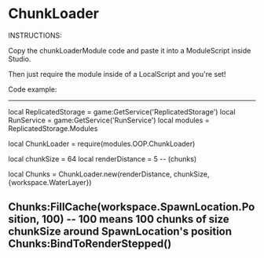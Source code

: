 # ChunkLoader
INSTRUCTIONS:

Copy the chunkLoaderModule code and paste it into a ModuleScript inside Studio.

Then just require the module inside of a LocalScript and you're set!

Code example:

---------------------------------------------------------------------------------------
local ReplicatedStorage = game:GetService('ReplicatedStorage')
local RunService = game:GetService('RunService')
local modules = ReplicatedStorage.Modules

local ChunkLoader = require(modules.OOP.ChunkLoader)

local chunkSize = 64
local renderDistance = 5 -- (chunks)

local Chunks = ChunkLoader.new(renderDistance, chunkSize, {workspace.WaterLayer})

Chunks:FillCache(workspace.SpawnLocation.Position, 100) -- 100 means 100 chunks of size chunkSize around SpawnLocation's position
Chunks:BindToRenderStepped()
---------------------------------------------------------------------------------------
